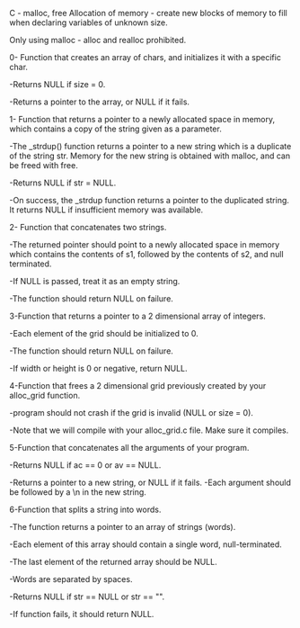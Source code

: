 C - malloc, free
Allocation of memory - create new blocks of memory to fill when declaring variables of unknown size.

Only using malloc - alloc and realloc prohibited.

0- Function that creates an array of chars, and initializes it with a specific char.



-Returns NULL if size = 0.


-Returns a pointer to the array, or NULL if it fails.



1- Function that returns a pointer to a newly allocated space in memory, which contains a copy of the string given as a parameter.



-The _strdup() function returns a pointer to a new string which is a duplicate of the string str. Memory for the new string is obtained with malloc, and can be freed with free.



-Returns NULL if str = NULL.



-On success, the _strdup function returns a pointer to the duplicated string. It returns NULL if insufficient memory was available.



2- Function that concatenates two strings.



-The returned pointer should point to a newly allocated space in memory which contains the contents of s1, followed by the contents of s2, and null terminated.



-If NULL is passed, treat it as an empty string.



-The function should return NULL on failure.



3-Function that returns a pointer to a 2 dimensional array of integers.



-Each element of the grid should be initialized to 0.



-The function should return NULL on failure.

-If width or height is 0 or negative, return NULL.



4-Function that frees a 2 dimensional grid previously created by your alloc_grid function.

-program should not crash if the grid is invalid (NULL or size = 0).

-Note that we will compile with your alloc_grid.c file. Make sure it compiles.


5-Function that concatenates all the arguments of your program.

-Returns NULL if ac == 0 or av == NULL.

-Returns a pointer to a new string, or NULL if it fails.
-Each argument should be followed by a \n in the new string.


6-Function that splits a string into words.

-The function returns a pointer to an array of strings (words).

-Each element of this array should contain a single word, null-terminated.

-The last element of the returned array should be NULL.

-Words are separated by spaces.

-Returns NULL if str == NULL or str == "".

-If function fails, it should return NULL.

